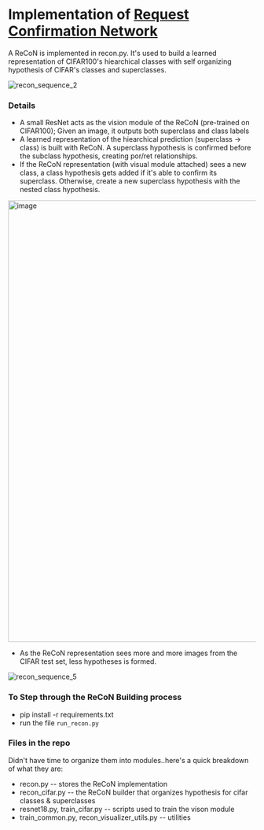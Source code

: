 # Implementation of [Request Confirmation Network](https://ceur-ws.org/Vol-1583/CoCoNIPS_2015_paper_6.pdf)

A ReCoN is implemented in recon.py. It's used to build a learned representation of CIFAR100's hiearchical classes with self organizing hypothesis of CIFAR's classes and superclasses.

![recon_sequence_2](https://github.com/user-attachments/assets/597e117f-320d-4b79-9508-2acdf9653330)

### Details
* A small ResNet acts as the vision module of the ReCoN (pre-trained on CIFAR100); Given an image, it outputs both superclass and class labels
* A learned representation of the hiearchical prediction (superclass -> class) is built with ReCoN. A superclass hypothesis is confirmed before the subclass hypothesis, creating por/ret relationships.
* If the ReCoN representation (with visual module attached) sees a new class, a class hypothesis gets added if it's able to confirm its superclass. Otherwise, create a new superclass hypothesis with the nested class hypothesis.
  
<img width="1304" height="897" alt="image" src="https://github.com/user-attachments/assets/9c0c1fef-277b-42c8-a9b0-1d244dcee588" />

* As the ReCoN representation sees more and more images from the CIFAR test set, less hypotheses is formed.

![recon_sequence_5](https://github.com/user-attachments/assets/d5be8454-de55-4af1-9ba1-f27467821119)

### To Step through the ReCoN Building process
* pip install -r requirements.txt
* run the file `run_recon.py`

### Files in the repo
Didn't have time to organize them into modules..here's a quick breakdown of what they are:
* recon.py -- stores the ReCoN implementation 
* recon_cifar.py -- the ReCoN builder that organizes hypothesis for cifar classes & superclasses
* resnet18.py, train_cifar.py -- scripts used to train the vison module
* train_common.py, recon_visualizer_utils.py -- utilities
